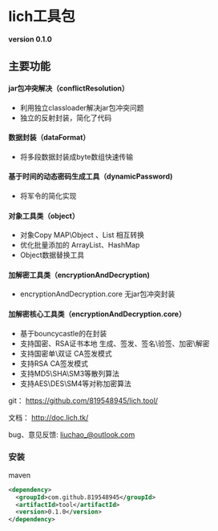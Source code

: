 
# lich工具包

**version 0.1.0**

## 主要功能

#### jar包冲突解决（conflictResolution）

* 利用独立classloader解决jar包冲突问题
* 独立的反射封装，简化了代码

#### 数据封装（dataFormat）

* 将多段数据封装成byte数组快速传输

#### 基于时间的动态密码生成工具（dynamicPassword)

* 将军令的简化实现

#### 对象工具类（object）

* 对象Copy MAP\Object 、List 相互转换
* 优化批量添加的 ArrayList、HashMap
* Object数据替换工具

#### 加解密工具类（encryptionAndDecryption)

* encryptionAndDecryption.core 无jar包冲突封装

#### 加解密核心工具类（encryptionAndDecryption.core）

* 基于bouncycastle的在封装
* 支持国密、RSA证书本地 生成、签发、签名\验签、加密\解密
* 支持国密单\双证 CA签发模式
* 支持RSA  CA签发模式
* 支持MD5\SHA\SM3等散列算法
* 支持AES\DES\SM4等对称加密算法

git：  https://github.com/819548945/lich.tool/

文档： http://doc.lich.tk/

bug、意见反馈: liuchao_@outlook.com

### 安装

maven 

````xml
<dependency>
  <groupId>com.github.819548945</groupId>
  <artifactId>tool</artifactId>
  <version>0.1.0</version>
</dependency>
````

